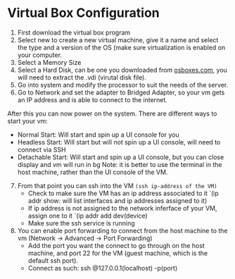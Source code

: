 <h1>Virtual Box Configuration</h1>

1. First download the virtual box program
2. Select new to create a new virtual machine, give it a name and select the type and a version of the OS (make sure virtualization is enabled on your computer.
3. Select a Memory Size 
4. Select a Hard Disk, can be one you downloaded from [osboxes.com](https://www.osboxes.org), you will need to extract the .vdi (virutal disk file). 
5. Go into system and modify the processor to suit the needs of the server.
6. Go to Network and set the adapter to Bridged Adapter, so your vm gets an IP address and is able to connect to the internet.

After this you can now power on the system. There are different ways to start your vm:
  * Normal Start: Will start and spin up a UI console for you
  * Headless Start: Will start but will not spin up a UI console, will need to connect via SSH
  * Detachable Start: Will start and spin up a UI console, but you can close display and vm will run in bg
Note: it is better to use the terminal in the host machine, rather than the UI console of the VM.

7. From that point you can ssh into the VM `(ssh ip-address of the VM)`
   * Check to make sure the VM has an ip address associated to it `(ip addr show: will list interfaces and ip addresses assigned to it)
   * If ip address is not assigned to the network inferface of your VM, assign one to it `(ip addr add <cidr-block> dev(device) <interface>
   * Make sure the ssh service is running
8. You can enable port forwarding to connect from the host machine to the vm (Network -> Advanced -> Port Forwarding)
   * Add the port you want the connect to go through on the host machine, and port 22 for the VM (guest machine, which is the default ssh port). 
   * Connect as such: ssh <user>@127.0.0.1(localhost) -p(port) <host-port>

